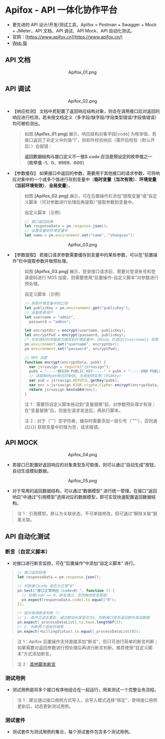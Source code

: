 # Apifox - API 一体化协作平台

- 更先进的 API 设计/开发/测试工具，Apifox = Postman + Swagger + Mock + JMeter，API 文档、API 调试、API Mock、API 自动化测试。
- 官网：[https://www.apifox.cn](https://www.apifox.cn/)
- [Web 版](https://www.apifox.cn/web)

## API 文档

<p style="text-align: center;">Apifox_01.png</p>

## API 调试

<p style="text-align: center;">Apifox_02.png</p>

- 【响应检测】 文档中若配置了返回响应结构对象，则会在调用接口后对返回的响应进行检测，若未按文档定义（多字段/缺字段/字段类型错误/字段值错误）均可被检测出。

  > 如图 **[Apifox_01.png]** 展示，响应结构对象字段[code] 为枚举值，若接口返回了非定义中的值“1”，则软件校验响应（需开启校验（默认开启））会报错：
  >
  > **返回数据结构与接口定义不一致$.code 应当是预设定的枚举值之一（枚举值 -1、0、9999、600）**

- 【参数缓存】 如果接口中返回的参数，需要用于其他接口的请求参数，可将响应对象中的一个或多个值进行存到变量中（**临时变量（当次有效）**、**环境变量（当前环境有效）**、**全局变量**）。

  > 如图 **[Apifox_02.png]** 展示，可在后置操作栏添加“提取变量”或“自定义脚本（可对参数进行处理后再提取）”提取参数到变量中。
  >
  > 自定义脚本（示例）
  >
  > ```js
  > // 接口返回结果
  > let responseData = pm.response.json();
  > // 设置变量到环境变量中
  > let name = pm.environment.set("name", "zhangsan");
  > ```

<p style="text-align: center;">Apifox_03.png</p>

- 【参数提取】 若接口请求参数需要缓存到变量中的某些参数，可以在“前置操作”栏中提取参数并做预处理。

  > 如图 **[Apifox_03.png]** 展示，登录接口请求前，需要对登录账号和登录密码进行 MD5 加密，则需要使用“前置操作-自定义脚本”对参数进行预处理。
  >
  > 自定义脚本（示例）
  >
  > ```js
  > // 获取环境变量中的公钥
  > let publicKey = pm.environment.get("publicKey");
  > // 设置登录用户
  > let username = "admin",
  >   password = "admin";
  >
  > let encryptUsr = encrypt(username, publicKey);
  > let encryptPwd = encrypt(password, publicKey);
  > /* 将处理好的参数再次缓存到环境变量中，在body 栏通过{{username}} 获取 */
  > pm.environment.set("username", encryptUsr);
  > pm.environment.set("password", encryptPwd);
  >
  > // MD5 加密
  > function encrypt(encryptData, pubk) {
  >   var jsrsasign = require("jsrsasign");
  >   pubk = "-----BEGIN PUBLIC KEY-----" + pubk + "-----END PUBLIC KEY-----";
  >   // 读取解析pem格式的秘钥, 生成秘钥实例 (RSAKey)
  >   var pub = jsrsasign.KEYUTIL.getKey(pubk);
  >   var enc = jsrsasign.KJUR.crypto.Cipher.encrypt(encryptData, pub);
  >   return jsrsasign.hextob64(enc);
  > }
  > ```
  >
  > 注 1：需要将自定义脚本拖动到“变量替换”前，对参数预处理才有效；在“变量替换”后，则是在请求发送后，再执行脚本。
  >
  > 注 2：对于（""）空字符串，缓存时需要添加一层引号（'""'），否则通过{{}} 获取变量中的值为空，请求报错。

## API MOCK

<p style="text-align: center;">Apifox_04.png</p>

- 若接口已配置好返回响应的对象类型及可取值，则可以通过“自动生成”按钮，自动生成模拟数据。

<p style="text-align: center;">Apifox_05.png</p>

- 对于常用的返回数据结构，可以通过“数据模型” 进行统一管理。在接口“返回响应”中通过“引用模型”选择对应的数据模型，即可实现快速配置返回数据结构。

> 注 1：引用模型，默认为关联状态，不可单独修改，但可通过“解除关联”脱离关联。

## API 自动化测试

### 断言（自定义脚本）

- 对接口进行断言监控，可在“后置操作”中添加“自定义脚本” 进行。

> ```js
> // 接口返回结果
> let responseData = pm.response.json();
>
> // 判断接口code 是否为正常“0”
> pm.test("接口正常响应（code=0）", function () {
>   // 如果code == 0，断言通过，否则触发断言报错
>   pm.expect(responseData.code).to.equal("0");
> });
>
> /* 部分常用断言判断 */
> // 1. 条件过滤去重后，通过数组长度是否为1，判断接口是否返回额外错误数据
> pm.expect(_processDataList).to.have.lengthOf(1);
> // 2. 判断两个值是否相等
> pm.expect(+billingStatus).to.equal(_processDataList[0]);
> ```

> 注 1：Apifox 后置操作支持直接添加“断言”，但只可进行简单的断言判断；如果需要对返回参数进行预处理后再进行断言判断，推荐使用“自定义脚本”方式添加断言。
>
> 注 2：[其他脚本断言](https://www.bookstack.cn/read/apifox-zh/83f25f17fc651ddb.md)

### 测试用例

- 测试用例是将多个接口有序地组合在一起运行，用来测试一个完整业务流程。

> 注 1：建议通过接口用例方式导入，且导入模式选择“绑定”，使得接口用例更新后，动态更新测试用例。

### 测试套件

- 测试套件为测试用例的集合，每个测试套件包含多个测试用例。
